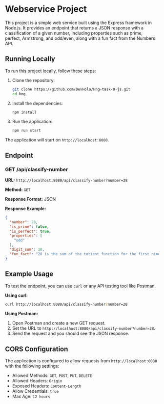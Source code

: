 # Webservice Project

This project is a simple web service built using the Express framework in Node.js. It provides an endpoint that returns a JSON response with a classification of a given number, including properties such as prime, perfect, Armstrong, and odd/even, along with a fun fact from the Numbers API.

## Running Locally

To run this project locally, follow these steps:

1. Clone the repository:
    ```sh
    git clone https://github.com/DevHola/Hng-task-0-js.git
    cd hng
    ```

2. Install the dependencies:
    ```sh
    npm install
    ```

3. Run the application:
    ```sh
    npm run start
    ```

The application will start on `http://localhost:8080`.

## Endpoint

### GET /api/classify-number

**URL:** `http://localhost:8080/api/classify-number?number=28`

**Method:** `GET`

**Response Format:** JSON

**Response Example:**
```json
{
  "number": 28,
  "is_prime": false,
  "is_perfect": true,
  "properties": [
    "odd"
  ],
  "digit_sum": 10,
  "fun_fact": "28 is the sum of the totient function for the first nine integers."
}
```

## Example Usage

To test the endpoint, you can use `curl` or any API testing tool like Postman.

**Using curl:**
```sh
curl http://localhost:8080/api/classify-number?number=28
```

**Using Postman:**
1. Open Postman and create a new GET request.
2. Set the URL to `http://localhost:8080/api/classify-number?number=28`.
3. Send the request and you should see the JSON response.

## CORS Configuration

The application is configured to allow requests from `http://localhost:8080` with the following settings:
- Allowed Methods: `GET`, `POST`, `PUT`, `DELETE`
- Allowed Headers: `Origin`
- Exposed Headers: `Content-Length`
- Allow Credentials: `true`
- Max Age: `12 hours`
